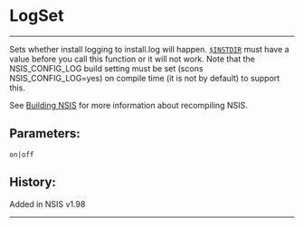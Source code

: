 # LogSet

---

Sets whether install logging to install.log will happen. [`$INSTDIR`][1] must have a value before you call this function or it will not work. Note that the NSIS_CONFIG_LOG build setting must be set (scons NSIS_CONFIG_LOG=yes) on compile time (it is not by default) to support this.

See [Building NSIS][2] for more information about recompiling NSIS.

## Parameters:

    on|off

## History:

Added in NSIS v1.98

---

[1]: ../Variables/$INSTDIR.md
[2]: http://nsis.sourceforge.net/Docs//AppendixG.html#G